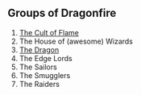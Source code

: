## Groups of Dragonfire

1. [The Cult of Flame](cult/index.md)
2. The House of (awesome) Wizards
3. [The Dragon](dragon.md)
4. The Edge Lords
5. The Sailors
6. The Smugglers
7. The Raiders
